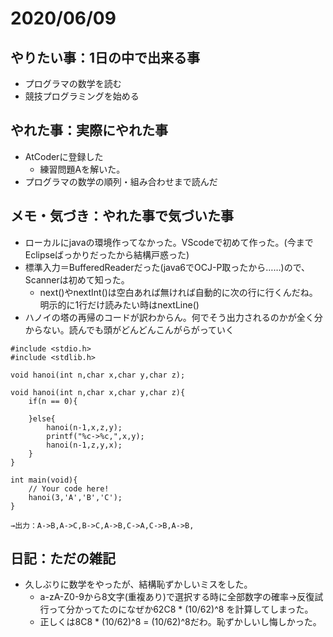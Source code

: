 # 2020/06/09

## やりたい事：1日の中で出来る事
- プログラマの数学を読む
- 競技プログラミングを始める

## やれた事：実際にやれた事
- AtCoderに登録した
  - 練習問題Aを解いた。
- プログラマの数学の順列・組み合わせまで読んだ

## メモ・気づき：やれた事で気づいた事
- ローカルにjavaの環境作ってなかった。VScodeで初めて作った。(今までEclipseばっかりだったから結構戸惑った)
- 標準入力＝BufferedReaderだった(java6でOCJ-P取ったから……)ので、Scannerは初めて知った。
  - next()やnextInt()は空白あれば無ければ自動的に次の行に行くんだね。明示的に1行だけ読みたい時はnextLine()
- ハノイの塔の再帰のコードが訳わからん。何でそう出力されるのかが全く分からない。読んでも頭がどんどんこんがらがっていく
```
#include <stdio.h>
#include <stdlib.h>

void hanoi(int n,char x,char y,char z);

void hanoi(int n,char x,char y,char z){
    if(n == 0){
        
    }else{
        hanoi(n-1,x,z,y);
        printf("%c->%c,",x,y);
        hanoi(n-1,z,y,x);
    }
}

int main(void){
    // Your code here!
    hanoi(3,'A','B','C');
}

→出力：A->B,A->C,B->C,A->B,C->A,C->B,A->B,
```

## 日記：ただの雑記
- 久しぶりに数学をやったが、結構恥ずかしいミスをした。
  - a-zA-Z0-9から8文字(重複あり)で選択する時に全部数字の確率→反復試行って分かってたのになぜか62C8 * (10/62)^8 を計算してしまった。
  - 正しくは8C8 * (10/62)^8 = (10/62)^8だわ。恥ずかしいし悔しかった。
